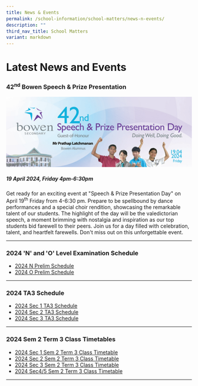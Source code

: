 ```yaml
---
title: News & Events
permalink: /school-information/school-matters/news-n-events/
description: ""
third_nav_title: School Matters
variant: markdown
---
```

# Latest News and Events

### 42<sup>nd</sup> Bowen Speech &amp; Prize Presentation
![](/images/School%20Events/2024/42_Speech_Day_Banner_2.png)
##### **19 April 2024, Friday 4pm-6:30pm**

Get ready for an exciting event at "Speech &amp; Prize Presentation Day" on April 19<sup>th</sup> Friday from 4-6:30 pm. Prepare to be spellbound by dance performances and a special choir rendition, showcasing the remarkable talent of our students. The highlight of the day will be the valedictorian speech, a moment brimming with nostalgia and inspiration as our top students bid farewell to their peers. Join us for a day filled with celebration, talent, and heartfelt farewells. Don't miss out on this unforgettable event.
<hr>

### 2024 'N' and 'O' Level Examination  Schedule

* [2024 N Prelim Schedule](/files/Examination%20Timetables/2024%20Exam%20Timetables/PRELIMS/2024_N_Prelims_Timetable.pdf)
* [2024 O Prelim Schedule](/files/Examination%20Timetables/2024%20Exam%20Timetables/PRELIMS/2024_O_Prelims_Timetable_19_July_2024.pdf)


<hr>


### 2024 TA3 Schedule
* [2024 Sec 1 TA3 Schedule](/files/Examination%20Timetables/2024%20Exam%20Timetables/Term%20Assessments/2024_Sec_1_TA3_Timetable_18_July_2024.pdf)
* [2024 Sec 2 TA3 Schedule](/files/Examination%20Timetables/2024%20Exam%20Timetables/Term%20Assessments/2024_Sec_2_TA3_Timetable16_July_2024.pdf)
* [2024 Sec 3 TA3 Schedule](/files/Examination%20Timetables/2024%20Exam%20Timetables/Term%20Assessments/2024_Sec_3_TA3_Timetable_18_July_2024.pdf)

<hr>



### 2024 Sem 2 Term 3 Class Timetables
* [2024 Sec 1 Sem 2 Term 3 Class Timetable](/school-information/level-matters/secondary-1/class-timetables/) 
* [2024 Sec 2 Sem 2 Term 3 Class Timetable](/school-information/level-matters/secondary-2/class-timetables/) 
* [2024 Sec 3 Sem 2 Term 3 Class Timetable](/school-information/level-matters/secondary-3/class-timetables/)
* [2024 Sec4/5 Sem 2 Term 3 Class Timetable](/school-information/level-matters/secondary-4-5/class-timetables/) 
<hr>